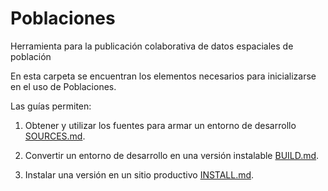 # Poblaciones
Herramienta para la publicación colaborativa de datos espaciales de población

En esta carpeta se encuentran los elementos necesarios para inicializarse en el uso de Poblaciones.

Las guías permiten:

1. Obtener y utilizar los fuentes para armar un entorno de desarrollo [SOURCES.md](SOURCES.md).

2. Convertir un entorno de desarrollo en una versión instalable [BUILD.md](BUILD.md).

3. Instalar una versión en un sitio productivo [INSTALL.md](INSTALL.md).
